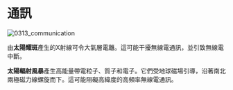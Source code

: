 # 通訊

![0313_communication](./static/0313_communication.png)

由**太陽耀斑**產生的X射線可令大氣層電離。這可能干擾無線電通訊，並引致無線電中斷。

**太陽輻射風暴**產生高能量帶電粒子、質子和電子。它們受地球磁場引導，沿著南北兩極磁力線螺旋而下。這可能阻礙高緯度的高頻率無線電通訊。
